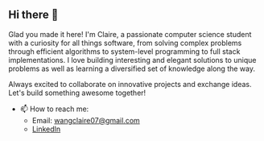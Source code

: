 ## Hi there 👋

Glad you made it here! I'm Claire, a passionate computer science student with a curiosity for all things software, from solving complex problems through efficient algorithms to system-level programming to full stack implementations. I love building interesting and elegant solutions to unique problems as well as learning a diversified set of knowledge along the way.

Always excited to collaborate on innovative projects and exchange ideas. Let's build something awesome together!

- 📫 How to reach me:
  - Email: wangclaire07@gmail.com
  - [LinkedIn](https://www.linkedin.com/in/claire-z-wang/)

<!--
**ClaireW004/ClaireW004** is a ✨ _special_ ✨ repository because its `README.md` (this file) appears on your GitHub profile.

Here are some ideas to get you started:

- 🔭 I’m currently working on ...
- 🌱 I’m currently learning ...
- 👯 I’m looking to collaborate on ...
- 🤔 I’m looking for help with ...
- 💬 Ask me about ...
- 📫 How to reach me: ...
- 😄 Pronouns: ...
- ⚡ Fun fact: ...
-->
